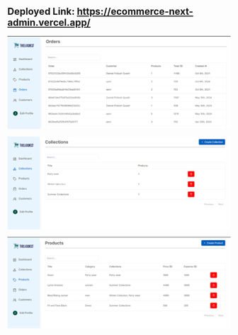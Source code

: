 ## Deployed Link: https://ecommerce-next-admin.vercel.app/

![Dashboard](image-3.png)

![collections](image-1.png)

![products](image-2.png)